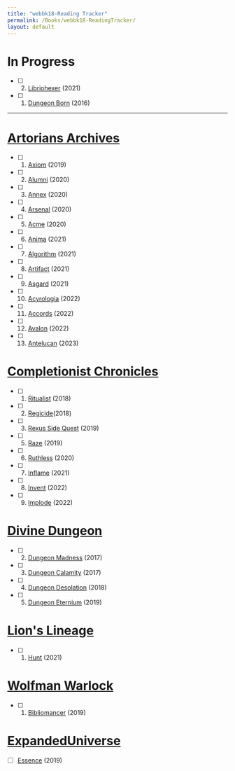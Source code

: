 ```yaml
---
title: "webbk18-Reading Tracker"
permalink: /Books/webbk18-ReadingTracker/
layout: default
---
```



# In Progress
- [ ] 2. [Libriohexer](_Books/WolfmanWarlock/Libriohexer.md) (2021)
- [ ] 1. [Dungeon Born](_Books/DivineDungeon/DungeonBorn.md) (2016)




---
# [Artorians Archives](_Books/ArtoriansArchives/ArtoriansArchives.md)
- [ ] 1. [Axiom](_Books/ArtoriansArchives/Axiom.md) (2019)
- [ ] 2. [Alumni](_Books/ArtoriansArchives/Alumni.md) (2020)
- [ ] 3. [Annex](_Books/ArtoriansArchives/Annex.md) (2020)
- [ ] 4. [Arsenal](_Books/ArtoriansArchives/Arsenal.md) (2020)
- [ ] 5. [Acme](_Books/ArtoriansArchives/Acme.md) (2020)
- [ ] 6. [Anima](_Books/ArtoriansArchives/Anima.md) (2021)
- [ ] 7. [Algorithm](_Books/ArtoriansArchives/Algorithm.md) (2021)
- [ ] 8. [Artifact](_Books/ArtoriansArchives/Artifact.md) (2021)
- [ ] 9. [Asgard](_Books/ArtoriansArchives/Asgard.md) (2021)
- [ ] 10. [Acyrologia](_Books/ArtoriansArchives/Acyrologia.md) (2022)
- [ ] 11. [Accords](_Books/ArtoriansArchives/Accords.md) (2022)
- [ ] 12. [Avalon](_Books/ArtoriansArchives/Avalon.md) (2022)
- [ ] 13. [Antelucan](_Books/ArtoriansArchives/Antelucan.md) (2023)

# [Completionist Chronicles](_Books/CompletionistChronicles/CompletionistChronicles.md)
- [ ] 1. [Ritualist](_Books/CompletionistChronicles/Ritualist.md) (2018)
- [ ] 2. [Regicide](_Books/CompletionistChronicles/Regicide.md)(2018)
- [ ] 3. [Rexus Side Quest](_Books/CompletionistChronicles/Rexus%20Side%20Quest.md) (2019)
- [ ] 5. [Raze](_Books/CompletionistChronicles/Raze.md) (2019)
- [ ] 6. [Ruthless](_Books/CompletionistChronicles/Ruthless.md) (2020)
- [ ] 7. [Inflame](_Books/CompletionistChronicles/Inflame.md) (2021)
- [ ] 8. [Invent](_Books/CompletionistChronicles/Invent.md) (2022)
- [ ] 9. [Implode](_Books/CompletionistChronicles/Implode.md) (2022)

# [Divine Dungeon](_Books/DivineDungeon/DivineDungeon.md)

- [ ] 2. [Dungeon Madness](_Books/DivineDungeon/DungeonMadness.md) (2017)
- [ ] 3. [Dungeon Calamity](_Books/DivineDungeon/DungeonCalamity.md) (2017)
- [ ] 4. [Dungeon Desolation](_Books/DivineDungeon/DungeonDesolation.md) (2018)
- [ ] 5. [Dungeon Eternium](_Books/DivineDungeon/DungeonEternium.md) (2019)

# [Lion's Lineage](_Books/LionsLineage/LionsLineage.md)
- [ ] 1. [Hunt](_Books/LionsLineage/Hunt.md) (2021)


# [Wolfman Warlock](_Books/WolfmanWarlock/WolfmanWarlock.md)
- [ ] 1. [Bibliomancer](_Books/WolfmanWarlock/Bibliomancer.md) (2019)


# [ExpandedUniverse](_Books/ExpandedUniverse/ExpandedUniverse.md)
- [ ]  [Essence](_Books/ExpandedUniverse/Essence.md) (2019)